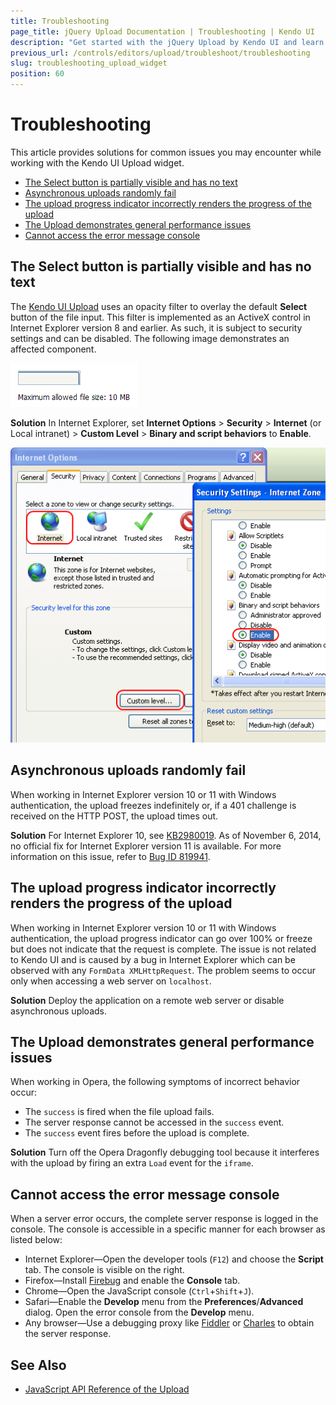 ```yaml
---
title: Troubleshooting
page_title: jQuery Upload Documentation | Troubleshooting | Kendo UI
description: "Get started with the jQuery Upload by Kendo UI and learn how to handle some of the common issues that may occur when you work with the widget."
previous_url: /controls/editors/upload/troubleshoot/troubleshooting
slug: troubleshooting_upload_widget
position: 60
---
```


# Troubleshooting

This article provides solutions for common issues you may encounter while working with the Kendo UI Upload widget.

* [The Select button is partially visible and has no text](#the-select-button-is-partially-visible-and-has-no-text)
* [Asynchronous uploads randomly fail](#asynchronouos-uploads-randomly-fail)
* [The upload progress indicator incorrectly renders the progress of the upload](#the-upload-progress-indicator-incorrectly-renders-the-progress-of-the-upload)
* [The Upload demonstrates general performance issues](#the-upload-demonstrates-general-performance-issues)
* [Cannot access the error message console](#cannot-access-the-error-message-console)

## The Select button is partially visible and has no text

The [Kendo UI Upload](https://demos.telerik.com/kendo-ui/upload/index) uses an opacity filter to overlay the default **Select** button of the file input. This filter is implemented as an ActiveX control in Internet Explorer version 8 and earlier. As such, it is subject to security settings and can be disabled. The following image demonstrates an affected component.

![Upload ActiveX](upload-activex.png)

**Solution** In Internet Explorer, set **Internet Options** > **Security** > **Internet** (or Local intranet) > **Custom Level** > **Binary and script behaviors** to **Enable**.

![Upload Behaviors](upload-ie-script-behaviors.png)

## Asynchronous uploads randomly fail

When working in Internet Explorer version 10 or 11 with Windows authentication, the upload freezes indefinitely or, if a 401 challenge is received on the HTTP POST, the upload times out.

**Solution** For Internet Explorer 10, see [KB2980019](http://support.microsoft.com/kb/2980019). As of November 6, 2014, no official fix for Internet Explorer version 11 is available. For more information on this issue, refer to [Bug ID 819941](https://connect.microsoft.com/IE/feedback/details/819941/file-upload-stop-working-on-ie-with-windows-authentication).

## The upload progress indicator incorrectly renders the progress of the upload

When working in Internet Explorer version 10 or 11 with Windows authentication, the upload progress indicator can go over 100% or freeze but does not indicate that the request is complete. The issue is not related to Kendo UI and is caused by a bug in Internet Explorer which can be observed with any `FormData XMLHttpRequest`. The problem seems to occur only when accessing a web server on `localhost`.

**Solution** Deploy the application on a remote web server or disable asynchronous uploads.

## The Upload demonstrates general performance issues

When working in Opera, the following symptoms of incorrect behavior occur:

* The `success` is fired when the file upload fails.
* The server response cannot be accessed in the `success` event.
* The `success` event fires before the upload is complete.

**Solution** Turn off the Opera Dragonfly debugging tool because it interferes with the upload by firing an extra `Load` event for the `iframe`.

## Cannot access the error message console

When a server error occurs, the complete server response is logged in the console. The console is accessible in a specific manner for each browser as listed below:

* Internet Explorer&mdash;Open the developer tools (`F12`) and choose the **Script** tab. The console is visible on the right.
* Firefox&mdash;Install [Firebug](https://getfirebug.com) and enable the **Console** tab.
* Chrome&mdash;Open the JavaScript console (`Ctrl`+`Shift`+`J`).
* Safari&mdash;Enable the **Develop** menu from the **Preferences**/**Advanced** dialog. Open the error console from the **Develop** menu.
* Any browser&mdash;Use a debugging proxy like [Fiddler](https://www.telerik.com/fiddler) or [Charles](http://www.charlesproxy.com/) to obtain the server response.

## See Also

* [JavaScript API Reference of the Upload](/api/javascript/ui/upload)
